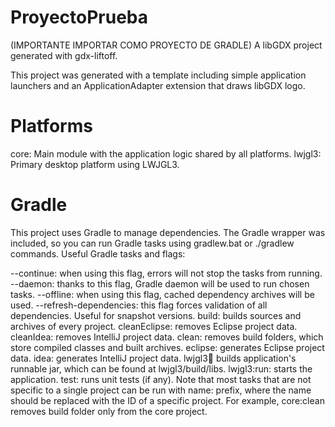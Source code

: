 # ProyectoPrueba
(IMPORTANTE IMPORTAR COMO PROYECTO DE GRADLE) A libGDX project generated with gdx-liftoff.

This project was generated with a template including simple application launchers and an ApplicationAdapter extension that draws libGDX logo.

# Platforms
core: Main module with the application logic shared by all platforms.
lwjgl3: Primary desktop platform using LWJGL3.
# Gradle
This project uses Gradle to manage dependencies. The Gradle wrapper was included, so you can run Gradle tasks using gradlew.bat or ./gradlew commands. Useful Gradle tasks and flags:

--continue: when using this flag, errors will not stop the tasks from running.
--daemon: thanks to this flag, Gradle daemon will be used to run chosen tasks.
--offline: when using this flag, cached dependency archives will be used.
--refresh-dependencies: this flag forces validation of all dependencies. Useful for snapshot versions.
build: builds sources and archives of every project.
cleanEclipse: removes Eclipse project data.
cleanIdea: removes IntelliJ project data.
clean: removes build folders, which store compiled classes and built archives.
eclipse: generates Eclipse project data.
idea: generates IntelliJ project data.
lwjgl3:jar: builds application's runnable jar, which can be found at lwjgl3/build/libs.
lwjgl3:run: starts the application.
test: runs unit tests (if any).
Note that most tasks that are not specific to a single project can be run with name: prefix, where the name should be replaced with the ID of a specific project. For example, core:clean removes build folder only from the core project.
